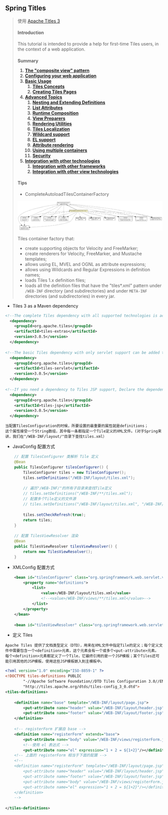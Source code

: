 Spring Titles
--

> 使用 <a href="http://tiles.apache.org/framework/tutorial/index.html">Apache Titles 3 </a>
> <div>
>     <h4>Introduction</h4>
>     <p>This tutorial is intended to provide a help for first-time Tiles users, in the context of a web application.</p>
>     <div class="section">
>         <h4>Summary<a name="Summary"></a></42>
>         <ol style="list-style-type: decimal">
>             <li><a href="http://tiles.apache.org/framework/tutorial/pattern.html">The "composite view" pattern</a></li>
>             <li><a href="http://tiles.apache.org/framework/tutorial/configuration.html">Configuring your web application</a></li>
>             <li><a href="http://tiles.apache.org/framework/tutorial/basic/index.html">Basic Usage</a>
>                 <ol style="list-style-type: decimal">
>                     <li><a href="http://tiles.apache.org/framework/tutorial/basic/concepts.html">Tiles Concepts</a></li>
>                     <li><a href="http://tiles.apache.org/framework/tutorial/basic/pages.html">Creating Tiles Pages</a></li>
>                 </ol>
>             </li>
>             <li><a href="http://tiles.apache.org/framework/tutorial/advanced/index.html">Advanced Topics</a>
>                 <ol style="list-style-type: decimal">
>                     <li><a href="http://tiles.apache.org/framework/tutorial/advanced/nesting-extending.html">Nesting and Extending Definitions</a></li>
>                     <li><a href="http://tiles.apache.org/framework/tutorial/advanced/list-attributes.html">List Attributes</a></li>
>                     <li><a href="http://tiles.apache.org/framework/tutorial/advanced/runtime.html">Runtime Composition</a></li>
>                     <li><a href="http://tiles.apache.org/framework/tutorial/advanced/preparer.html">View Preparers</a></li>
>                     <li><a href="http://tiles.apache.org/framework/tutorial/advanced/utils.html">Rendering Utilities</a></li>
>                     <li><a href="http://tiles.apache.org/framework/tutorial/advanced/l10n.html">Tiles Localization</a></li>
>                     <li><a href="http://tiles.apache.org/framework/tutorial/advanced/wildcard.html">Wildcard support</a></li>
>                     <li><a href="http://tiles.apache.org/framework/tutorial/advanced/el-support.html">EL support</a></li>
>                     <li><a href="http://tiles.apache.org/framework/tutorial/advanced/attribute-rendering.html">Attribute rendering</a></li>
>                     <li><a href="http://tiles.apache.org/framework/tutorial/advanced/multiple-containers.html">Using multiple containers</a></li>
>                     <li><a href="http://tiles.apache.org/framework/tutorial/advanced/security.html">Security</a></li>
>                 </ol>
>             </li>
>             <li><a href="http://tiles.apache.org/framework/tutorial/integration/index.html">Integration with other technologies</a>
>                 <ol style="list-style-type: decimal">
>                     <li><a href="http://tiles.apache.org/framework/tutorial/integration/frameworks.html">Integration with other frameworks</a></li>
>                     <li><a href="http://tiles.apache.org/framework/tutorial/integration/view.html">Integration with other view technologies</a></li>
>                 </ol>
>             </li>
>         </ol>
>     </div>
> </div>
>
> #### Tips
>
> - CompleteAutoloadTilesContainerFactory
>
> ![CompleteAutoloadTilesContainerFactory](CompleteAutoloadTilesContainerFactory.png)
>
> <div class="block">Tiles container factory that:
>     <ul>
>         <li>create supporting objects for Velocity and FreeMarker;</li>
>         <li>create renderers for Velocity, FreeMarker, and Mustache templates;</li>
>         <li>allows using EL, MVEL and OGNL as attribute expressions;</li>
>         <li>allows using Wildcards and Regular Expressions in definition names;</li>
>         <li>loads Tiles 1.x definition files;</li>
>         <li>loads all the definition files that have the "tiles*.xml" pattern under
>             <code>/WEB-INF</code> directory (and subdirectories) and under
>             <code>META-INF</code> directories (and subdirectories) in every jar.
>         </li>
>     </ul>
> </div>

- Tiles 3 as a Maven dependency

```xml
<!--The complete Tiles dependency with all supported technologies is achievable with the following dependency declaration:-->
  <dependency>
    <groupId>org.apache.tiles</groupId>
    <artifactId>tiles-extras</artifactId>
    <version>3.0.5</version>
  </dependency>

<!--The basic Tiles dependency with only servlet support can be added this way:-->
  <dependency>
    <groupId>org.apache.tiles</groupId>
    <artifactId>tiles-servlet</artifactId>
    <version>3.0.5</version>
  </dependency>

<!--If you need a dependency to Tiles JSP support, Declare the dependency this way:-->
  <dependency>
    <groupId>org.apache.tiles</groupId>
    <artifactId>tiles-jsp</artifactId>
    <version>3.0.5</version>
  </dependency>
```

```text
当配置TilesConfiguration的时候，所要设置的最重要的属性就是definitions；
这个属性接受一个String数组，其中每一条都指定一个Tile定义的XML文件。(对于Spring来讲，我们在"/WEB-INF/layout/"目录下查找tiles.xml）
```

- JavaConfig 配置方式
```java
	// 配置 TilesConfigurer 类解析 Tile 定义
    @Bean
    public TilesConfigurer tilesConfigurer() {
        TilesConfigurer tiles = new TilesConfigurer();
        tiles.setDefinitions("/WEB-INF/layout/tiles.xml");
        
        // 遍历"/WEB-INF/"的所有子目录来查找Tile定义
	    // tiles.setDefinitions("/WEB-INF/**/tiles.xml");
	    // 配置多个Tile定义的文件源
	    // tiles.setDefinitions("/WEB-INF/layout/tiles.xml", "/WEB-INF/views/**/tiles.xml");

        tiles.setCheckRefresh(true);
        return tiles;
    }

	// 配置 TilesViewResolver 渲染
    @Bean
    public TilesViewResolver tilesViewResolver() {
        return new TilesViewResolver();
    }
```
- XMLConfig 配置方式
```xml
    <bean id="tilesConfigurer" class="org.springframework.web.servlet.view.tiles3.TilesConfigurer">
        <property name="definitions">
            <list>
                <value>/WEB-INF/layout/tiles.xml</value>
                <!--<value>/WEB-INF/views/**/tiles.xml</value>-->
            </list>
        </property>
    </bean>

    <bean id="tilesViewResolver" class="org.springframework.web.servlet.view.tiles3.TilesViewResolver"/>
```

- 定义 Tiles

```text
Apache Tiles 提供了文档类型定义（DTD），用来在XML文件中指定Tile的定义；每个定义文件中需要包含一个<definition>元素，这个元素会有一个或多个<put-attribute>元素。
每个<definition>元素都定义了一个Tile，它最终引用的是一个JSP模板；某个Tiles还可能引用其他的JSP模板，使用这些JSP模板嵌入到主模板中。
```

```xml
<?xml version="1.0" encoding="ISO-8859-1" ?>
<!DOCTYPE tiles-definitions PUBLIC
        "-//Apache Software Foundation//DTD Tiles Configuration 3.0//EN"
        "http://tiles.apache.org/dtds/tiles-config_3_0.dtd">
<tiles-definitions>

    <definition name="base" template="/WEB-INF/layout/page.jsp">
        <put-attribute name="header" value="/WEB-INF/layout/header.jsp"/>
        <put-attribute name="footer" value="/WEB-INF/layout/footer.jsp"/>
    </definition>

	<!-- registerForm 扩展自 base -->
    <definition name="registerForm" extends="base">
        <put-attribute name="body" value="/WEB-INF/views/registerForm.jsp"/>
        <!--使用 el 表达式 -->
        <put-attribute name="el" expression="1 + 2 = ${1+2}"/></definition>
	<!-- 上面的 registerForm 相当于下面的配置 -->
    <!--
    <definition name="registerForm" template="/WEB-INF/layout/page.jsp">
    	<put-attribute name="header" value="/WEB-INF/layout/header.jsp"/>
        <put-attribute name="footer" value="/WEB-INF/layout/footer.jsp"/>
        <put-attribute name="body" value="/WEB-INF/views/registerForm.jsp"/>
        <put-attribute name="el" expression="1 + 2 = ${1+2}"/></definition>
    </definition>
    -->

</tiles-definitions>
```
